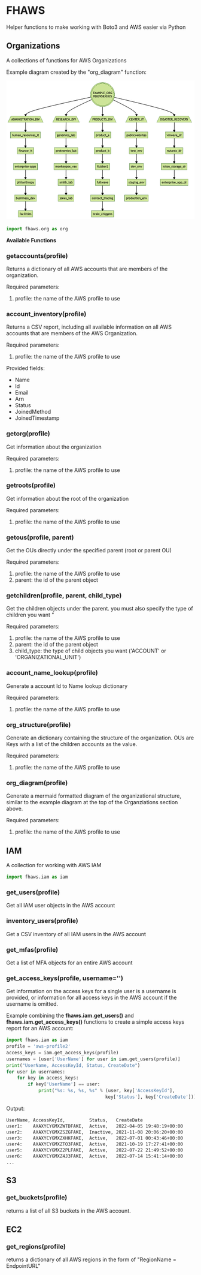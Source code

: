 # FHAWS

Helper functions to make working with Boto3 and AWS easier via Python
## Organizations

A collections of functions for AWS Organizations

Example diagram created by the "org_diagram" function:

![Example Organization Diagram](/images/example-org-diagram-1.png)


```python
import fhaws.org as org
```

**Available Functions**

### **getaccounts(profile)**


Returns a dictionary of all AWS accounts that are members of the organization.

Required parameters:

1. profile:  the name of the AWS profile to use


### **account_inventory(profile)**

Returns a CSV report, including all available information on all AWS accounts that are members of the AWS Organization.

Required parameters:

1. profile:  the name of the AWS profile to use

Provided fields:

- Name
- Id
- Email
- Arn
- Status
- JoinedMethod
- JoinedTimestamp


### **getorg(profile)**

Get information about the organization 

Required parameters:

1. profile:  the name of the AWS profile to use

### **getroots(profile)**

Get information about the root of the organization

Required parameters:

1. profile:  the name of the AWS profile to use

### **getous(profile, parent)**

Get the OUs directly under the specified parent (root or parent OU)

Required parameters:

1. profile: the name of the AWS profile to use
2. parent: the id of the parent object

### **getchildren(profile, parent, child_type)**

Get the children objects under the parent. you must also specify the type of children you want "

Required parameters:

1. profile: the name of the AWS profile to use
2. parent: the id of the parent object
3. child_type: the type of child objects you want ('ACCOUNT' or 'ORGANIZATIONAL_UNIT')

### **account_name_lookup(profile)**

Generate a account Id to Name lookup dictionary

Required parameters:

1. profile: the name of the AWS profile to use

### **org_structure(profile)**

Generate an dictionary containing the structure of the organization. OUs are Keys with a list of the children accounts as the value.

Required parameters:

1. profile: the name of the AWS profile to use

### **org_diagram(profile)**

Generate a mermaid formatted diagram of the organizational structure, similar to the example diagram at the top of the Organziations section above.

Required parameters:

1. profile: the name of the AWS profile to use

## IAM

A collection for working with AWS IAM 

```python
import fhaws.iam as iam
```

### **get_users(profile)**

Get all IAM user objects in the AWS account


### **inventory_users(profile)**

Get a CSV inventory of all IAM users in the AWS account


### **get_mfas(profile)**

Get a list of MFA objects for an entire AWS account


### **get_access_keys(profile, username='')**

Get information on the access keys for a single user is a username is provided, or information for all access keys in the AWS account if the username is omitted.


Example combining the **fhaws.iam.get_users()** and **fhaws.iam.get_access_keys()** functions to create a simple access keys report for an AWS account:

```python
import fhaws.iam as iam
profile = 'aws-profile2'
access_keys = iam.get_access_keys(profile)
usernames = [user['UserName'] for user in iam.get_users(profile)]
print("UserName, AccessKeyId, Status, CreateDate")
for user in usernames:
    for key in access_keys:
        if key['UserName'] == user:
            print("%s: %s, %s, %s" % (user, key['AccessKeyId'],
                                     key['Status'], key['CreateDate']))
```

Output:

```
UserName, AccessKeyId,         Status,   CreateDate
user1:    AXAXYCYGMXZWTDFAKE,  Active,   2022-04-05 19:48:19+00:00
user2:    AXAXYCYGMXZSZGFAKE,  Inactive, 2021-11-08 20:06:20+00:00
user3:    AXAXYCYGMXZXHKFAKE,  Active,   2022-07-01 00:43:46+00:00
user4:    AXAXYCYGMXZTO3FAKE,  Active,   2021-10-19 17:27:41+00:00
user5:    AXAXYCYGMXZ2PLFAKE,  Active,   2022-07-22 21:49:52+00:00
user6:    AXAXYCYGMXZ4J3FAKE,  Active,   2022-07-14 15:41:14+00:00
...
```


## S3

### **get_buckets(profile)**

returns a list of all S3 buckets in the AWS account.
## EC2

### **get_regions(profile)**

returns a dictionary of all AWS regions in the form of "RegionName = EndpointURL"


